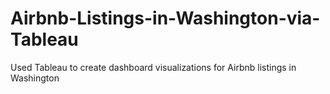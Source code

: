 # Airbnb-Listings-in-Washington-via-Tableau
Used Tableau to create dashboard visualizations for Airbnb listings in Washington
